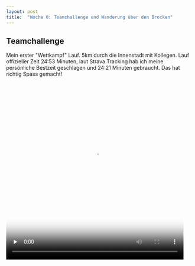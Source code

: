 ```yaml
---
layout: post
title:  "Woche 0: Teamchallenge und Wanderung über den Brocken"
---
```


## Teamchallenge
Mein erster "Wettkampf" Lauf. 5km durch die Innenstadt mit Kollegen. Lauf offizieller Zeit 24:53 Minuten, laut Strava Tracking hab ich meine persönliche Bestzeit geschlagen und 24:21 Minuten gebraucht. Das hat richtig Spass gemacht!

<video width='480' height='480' preload='none' controls poster='/assets/teamchallenge.jpg'> <source src='/assets/teamchallenge_ziel.mp4' type='video/mp4' /></video>
